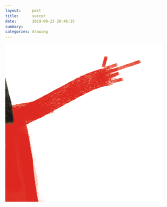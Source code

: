 ```yaml
---
layout:     post
title:      succor
date:       2019-09-23 20:46:15
summary:    
categories: drawing
---
```

![succor](/images/diary/succor.png ".")
